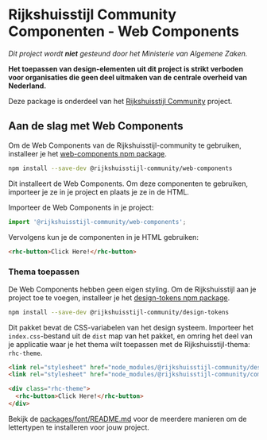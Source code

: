 <!-- @license CC0-1.0 -->

# Rijkshuisstijl Community Componenten - Web Components

_Dit project wordt **niet** gesteund door het Ministerie van Algemene Zaken._

**Het toepassen van design-elementen uit dit project is strikt verboden voor organisaties die geen deel uitmaken van de
centrale overheid van Nederland.**

Deze package is onderdeel van het [Rijkshuisstijl Community](https://github.com/nl-design-system/rijkshuisstijl-community/blob/main/README.md) project.

## Aan de slag met Web Components

Om de Web Components van de Rijkshuisstijl-community te gebruiken, installeer je het [web-components npm package](https://www.npmjs.com/package/@rijkshuisstijl-community/web-components).

```bash
npm install --save-dev @rijkshuisstijl-community/web-components
```

Dit installeert de Web Components. Om deze componenten te gebruiken, importeer je ze in je project en plaats je ze in de HTML.

Importeer de Web Components in je project:

```js
import '@rijkshuisstijl-community/web-components';
```

Vervolgens kun je de componenten in je HTML gebruiken:

```html
<rhc-button>Click Here!</rhc-button>
```

### Thema toepassen

De Web Components hebben geen eigen styling. Om de Rijkshuisstijl aan je project toe te voegen, installeer je het [design-tokens npm package](https://www.npmjs.com/package/@rijkshuisstijl-community/design-tokens).

```bash
npm install --save-dev @rijkshuisstijl-community/design-tokens
```

Dit pakket bevat de CSS-variabelen van het design systeem. Importeer het `index.css`-bestand uit de `dist` map van het
pakket, en omring het deel van je applicatie waar je het thema wilt toepassen met de Rijkshuisstijl-thema: `rhc-theme`.

```html
<link rel="stylesheet" href="node_modules/@rijkshuisstijl-community/design-tokens/dist/index.css" />
<link rel="stylesheet" href="node_modules/@rijkshuisstijl-community/components-css/dist/index.css" />

<div class="rhc-theme">
  <rhc-button>Click Here!</rhc-button>
</div>
```

Bekijk de [packages/font/README.md](https://github.com/nl-design-system/rijkshuisstijl-community/blob/main/packages/font/README.md) voor de meerdere manieren om de lettertypen te installeren voor jouw project.
